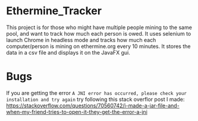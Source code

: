 # Ethermine_Tracker
This project is for those who might have multiple people mining to the same pool, and want to track how much each person is owed. It uses selenium to launch Chrome in headless mode and tracks how much each computer/person is mining on ethermine.org every 10 minutes. It stores the data in a csv file and displays it on the JavaFX gui.

# Bugs
If you are getting the error `A JNI error has occurred, please check your installation and try again` try following this stack overflor post I made:
https://stackoverflow.com/questions/70560742/i-made-a-jar-file-and-when-my-friend-tries-to-open-it-they-get-the-error-a-jni
